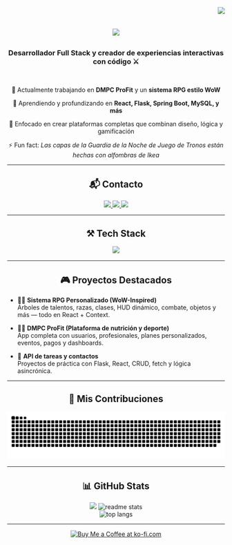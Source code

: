 <img align="right" src="https://visitor-badge.laobi.icu/badge?page_id=DavidVivarMartinez.DavidVivarMartinez" />

<h1 align="center">
    <img src="https://readme-typing-svg.herokuapp.com/?font=Righteous&size=35&center=true&vCenter=true&width=500&height=70&duration=4000&lines=Hola%2C+soy+David+Vivar!;Full-Stack+Developer+%F0%9F%9A%80;Apasionado+del+fitness+y+los+videojuegos!" />
</h1>

<h3 align="center">Desarrollador Full Stack y creador de experiencias interactivas con código ⚔️</h3>

<br/>

<div align="center">
 
 🔭 Actualmente trabajando en **DMPC ProFit** y un **sistema RPG estilo WoW**

 🌱 Aprendiendo y profundizando en **React, Flask, Spring Boot, MySQL, y más**

 🎯 Enfocado en crear plataformas completas que combinan diseño, lógica y gamificación

 ⚡ Fun fact: *Las capas de la Guardia de la Noche de Juego de Tronos están hechas con alfombras de Ikea*
 
</div>

---

<h2 align="center">📬 Contacto</h2>

<div align="center"> 
  <a href="mailto:davidvivarmartinez@gmail.com">
    <img src="https://img.shields.io/badge/Gmail-333333?style=for-the-badge&logo=gmail&logoColor=red" />
  </a>
  <a href="https://www.linkedin.com/in/david-vivar-martinez-3b2470156/" target="_blank">
    <img src="https://img.shields.io/badge/LinkedIn-0077B5?style=for-the-badge&logo=linkedin&logoColor=white" />
  </a>
  <a href="https://github.com/DavidVivarMartinez" target="_blank">
     <img src="https://img.shields.io/badge/Portfolio-FF5722?style=for-the-badge&logo=firefox&logoColor=white" />
  </a>
</div>

---

<h2 align="center">⚒️ Tech Stack</h2>

<div align="center">
    <img src="https://skillicons.dev/icons?i=react,flask,spring,html,css,javascript,typescript,python,java,mysql,postgres,git,github,vscode,figma,nodejs,express" />
</div>

---

<h2 align="center">🎮 Proyectos Destacados</h2>

- 🧙‍♂️ **Sistema RPG Personalizado (WoW-Inspired)**  
  Árboles de talentos, razas, clases, HUD dinámico, combate, objetos y más — todo en React + Context.

- 🏋️‍♂️ **DMPC ProFit (Plataforma de nutrición y deporte)**  
  App completa con usuarios, profesionales, planes personalizados, eventos, pagos y dashboards.

- 🧾 **API de tareas y contactos**  
  Proyectos de práctica con Flask, React, CRUD, fetch y lógica asincrónica.

---

<h2 align="center">🐍 Mis Contribuciones</h2>

<div align="center">
  <img alt="snake eating my contributions" src="https://raw.githubusercontent.com/Platane/snk/output/github-contribution-grid-snake.svg" />
</div>

---

<h2 align="center">📊 GitHub Stats</h2>

<div align="center">
  <img width=390 src="https://github-readme-streak-stats.herokuapp.com?user=DavidVivarMartinez&theme=react&hide_border=true" />
  <img width=390 src="https://github-readme-stats.vercel.app/api?username=DavidVivarMartinez&show_icons=true&theme=react&hide_border=true" alt="readme stats" />
  <br/>
  <img width=325 src="https://github-readme-stats.vercel.app/api/top-langs/?username=DavidVivarMartinez&layout=compact&theme=react&hide_border=true" alt="top langs" />
</div>

---

<div align="center">
  <a href='https://ko-fi.com/V7V4RAK9C' target='_blank'>
    <img height='64' style='border:0px;height:64px;' src='https://storage.ko-fi.com/cdn/kofi1.png?v=3' alt='Buy Me a Coffee at ko-fi.com' />
  </a>
</div>
